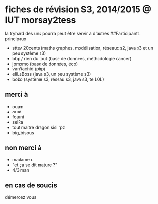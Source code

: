 fiches de révision S3, 2014/2015 @ IUT morsay2tess
=================
la tryhard des uns pourra peut être servir à d'autres
##Participants principaux
* sttev 20cents (maths graphes, modélisation, réseaux s2, java s3 et un peu système s3)
* bbp / rien du tout (base de données, méthodologie cancer)
* jpmomo (base de données, éco)
* vanRachid (php)
* eliLeBoss (java s3, un peu système s3)
* bobo (système s3, réseau s3, java s3, te LOL)

## merci à
* ouam
* ouat
* fourni
* selRa
* tout maitre dragon sisi rpz
* big_bisous

## non merci à
* madame r.
* "et ça se dit mature ?"
* 4/3 man

## en cas de soucis
démerdez vous
